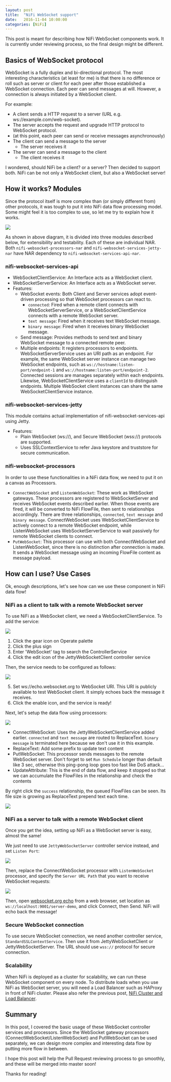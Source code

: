 ```yaml
---
layout: post
title:  "NiFi WebSocket support"
date:   2016-11-04 10:00:00
categories: [NiFi]
---
```


This post is meant for describing how NiFi WebSocket components work. It is currently under reviewing process, so the final design might be different.

<ol id="toc">
</ol>

## Basics of WebSocket protocol

WebSocket is a fully duplex and bi-directional protocol. The most interesting characteristics (at least for me) is that there is no difference or roll such as server or client for each peer after those established a WebSocket connection.
Each peer can send messages at will.
However, a connection is always initiated by a WebSocket client.

For example:

- A client sends a HTTP request to a server (URL e.g. ws://example.com/web-socket).
- The server accepts the request and upgrade HTTP protocol to WebSocket protocol.
- (at this point, each peer can send or receive messages asynchronously)
- The client can send a message to the server
  - The server receives it
- The server can send a message to the client
  - The client receives it

I wondered, should NiFi be a client? or a server? Then decided to support both. NiFi can be not only a WebSocket client, but also a WebSocket server!

## How it works? Modules

Since the protocol itself is more complex than (or simply different from) other protocols, it was tough to put it into NiFi data flow processing model.
Some might feel it is too complex to use, so let me try to explain how it works.

![](/assets/images/nifi-websocket/modules.png)

As shown in above diagram, it is divided into three modules described below, for extensibility and testability.
Each of these are individual NAR.
Both `nifi-websocket-processors-nar` and `nifi-websocket-services-jetty-nar` have NAR dependency to `nifi-websocket-services-api-nar`.

### nifi-websocket-services-api

- WebSocketClientService: An Interface acts as a WebSocket client.
- WebSocketServerService: An Interface acts as a WebSocket server.
- Features:
  - WebSocket events: Both Client and Server services adopt event-driven processing so that WebSocket processors can react to.
    - `connected`: Fired when a remote client connects with WebSocketServerService, or a WebSocketClientService connects with a remote WebSocket server.
    - `text message`: Fired when it receives text WebSocket message.
    - `binary message`: Fired when it receives binary WebSocket message.
  - Send message: Provides methods to send text and binary WebSocket message to a connected remote peer.
  - Multiple endpoints: It registers processors to endpoints. WebSocketServerService uses an URI path as an endpoint. For example, the same WebSocket server instance can manage two WebSocket endpoints, such as `ws://hostname:listen-port/endpoint-1` and `ws://hostname:listen-port/endpoint-2`. Connected sessions are manages separately within each endpoints.
Likewise, WebSocketClientService uses a `clientId` to distinguish endpoints. Multiple WebSocket client instances can share the same WebSocketClientService instance.

### nifi-websocket-services-jetty

This module contains actual implementation of nifi-websocket-services-api using Jetty.

- Features:
  - Plain WebSocket (ws://), and Secure WebSocket (wss://) protocols are supported.
  - Uses SSLContextService to refer Java keystore and truststore for secure communication.

### nifi-websocket-processors

In order to use these functionalities in a NiFi data flow, we need to put it on a canvas as Processors.

- `ConnectWebSocket` and `ListenWebSocket`: These work as WebSocket gateways. These processors are registered to WebSocketServer and receives WebSocket events described earlier. When those events are fired, it will be converted to NiFi FlowFile, then sent to relationships accordingly. There are three relationships, `connected`, `text message` and `binary message`. ConnectWebSocket uses WebSocketClientService to actively connect to a remote WebSocket endpoint, while ListenWebSocket uses WebSocketServerService to wait passively for remote WebSocket clients to connect. 
- `PutWebSocket`: This processor can use with both ConnectWebSocket and ListenWebSocket, since there is no distinction after connection is made. It sends a WebSocket message using an incoming FlowFile content as message payload.

## How can I use? Use Cases

Ok, enough descriptions, let's see how can we use these component in NiFi data flow!

### NiFi as a client to talk with a remote WebSocket server

To use NiFi as a WebSocket client, we need a WebSocketClientService.
To add the service:

![](/assets/images/nifi-websocket/websocket-client-add.jpg)

1. Click the gear icon on Operate palette
2. Click the plus sign
3. Enter 'WebSocket' tag to search the ControllerService
4. Click the edit icon of the JettyWebSocketClient controller service

Then, the service needs to be configured as follows:

![](/assets/images/nifi-websocket/websocket-client-config.jpg)

<ol start="5">
<li>Set ws://echo.websocket.org to WebSocket URI. This URI is publicly available to test WebSocket client. It simply echoes back the message it receives.</li>
<li>Click the enable icon, and the service is ready!</li>
</ol>

Next, let's setup the data flow using processors:

![](/assets/images/nifi-websocket/websocket-client-flow.jpg)

- ConnectWebSocket: Uses the JettyWebSocketClientService added earlier. `connected` and `text message` are routed to ReplaceText. `binary message` is terminated here because we don't use it in this example.
- ReplaceText: Add some prefix to update text content
- PutWebSocket: This processor sends messages to the remote WebSocket server. Don't forget to set `Run Schedule` longer than default like 3 sec, otherwise this ping-pong loop goes too fast like DoS attack...
- UpdateAttribute: This is the end of data flow, and keep it stopped so that we can accumulate the FlowFiles in the relationship and check the contents

By right click the `success` relationship, the queued FlowFiles can be seen. Its file size is growing as ReplaceText prepend text each time.

![](/assets/images/nifi-websocket/websocket-client-files.jpg)


### NiFi as a server to talk with a remote WebSocket client

Once you get the idea, setting up NiFi as a WebSocket server is easy, almost the same!

We just need to use `JettyWebSocketServer` controller service instead, and set `Listen Port`:

![](/assets/images/nifi-websocket/websocket-server-add.jpg)

Then, replace the ConnectWebSocket processor with `ListenWebSocket` processor, and specify the `Server URL Path` that you want to receive WebSocket requests:

![](/assets/images/nifi-websocket/websocket-server-flow.jpg)

Then, open [websocket.org echo](http://www.websocket.org/echo.html) from a web browser, set location as `ws://localhost:9001/server-demo`, and click Connect, then Send. NiFi will echo back the message!



### Secure WebSocket connection

To use secure WebSocket connection, we need another controller service, `StandardSSLContextService`. Then use it from JettyWebSocketClient or JettyWebSocketServer. The URL should use `wss://` protocol for secure connection.

### Scalability

When NiFi is deployed as a cluster for scalability, we can run these WebSocket component on every node. To distribute loads when you use NiFi as WebSocket server, you will need a Load Balancer such as HAProxy in front of NiFi cluster.
Please also refer the previous post, [NiFi Cluster and Load Balancer](/nifi/2016/11/01/nifi-cluster-lb/).

## Summary

In this post, I covered the basic usage of these WebSocket controller services and processors. Since the WebSocket gateway processors (ConnectWebSocket/ListenWebSocket) and PutWebSocket can be used separately, we can design more complex and interesting data flow by putting more flow in between.

I hope this post will help the Pull Request reviewing process to go smoothly, and these will be merged into master soon!

Thanks for reading!

<script>
function whenAvailable(name, callback) {
    var interval = 100; // ms
    window.setTimeout(function() {
        if (window[name]) {
            callback(window[name]);
        } else {
            window.setTimeout(arguments.callee, interval);
        }
    }, interval);
}

function createToC(){
  var hs = $("h2,h3,h4", $(".post")[1]);
  var toc = $("#toc");
  var parents = [toc, undefined, undefined];
  for(var i = 0; i < hs.length; i++){
    var hi = hs[i].nodeName.substring(1);
    var p = parents[hi - 2];
    var h = $('<li/>');
    h.append($('<a/>', {
      text: hs[i].innerHTML,
      href: "#" + hs[i].id
    }));
    $(p).append(h);
    parents[hi - 1] = h;
  }
}

whenAvailable("$", createToC);

</script>

